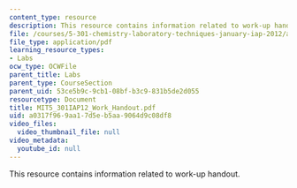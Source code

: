 ```yaml
---
content_type: resource
description: This resource contains information related to work-up handout.
file: /courses/5-301-chemistry-laboratory-techniques-january-iap-2012/a0317f969aa17d5eb5aa9064d9c08df8_MIT5_301IAP12_Work_Handout.pdf
file_type: application/pdf
learning_resource_types:
- Labs
ocw_type: OCWFile
parent_title: Labs
parent_type: CourseSection
parent_uid: 53ce5b9c-9cb1-08bf-b3c9-831b5de2d055
resourcetype: Document
title: MIT5_301IAP12_Work_Handout.pdf
uid: a0317f96-9aa1-7d5e-b5aa-9064d9c08df8
video_files:
  video_thumbnail_file: null
video_metadata:
  youtube_id: null
---
```

This resource contains information related to work-up handout.

